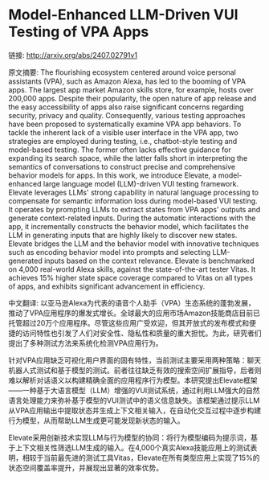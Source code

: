 # Model-Enhanced LLM-Driven VUI Testing of VPA Apps

链接: http://arxiv.org/abs/2407.02791v1

原文摘要:
The flourishing ecosystem centered around voice personal assistants (VPA),
such as Amazon Alexa, has led to the booming of VPA apps. The largest app
market Amazon skills store, for example, hosts over 200,000 apps. Despite their
popularity, the open nature of app release and the easy accessibility of apps
also raise significant concerns regarding security, privacy and quality.
Consequently, various testing approaches have been proposed to systematically
examine VPA app behaviors. To tackle the inherent lack of a visible user
interface in the VPA app, two strategies are employed during testing, i.e.,
chatbot-style testing and model-based testing. The former often lacks effective
guidance for expanding its search space, while the latter falls short in
interpreting the semantics of conversations to construct precise and
comprehensive behavior models for apps. In this work, we introduce Elevate, a
model-enhanced large language model (LLM)-driven VUI testing framework. Elevate
leverages LLMs' strong capability in natural language processing to compensate
for semantic information loss during model-based VUI testing. It operates by
prompting LLMs to extract states from VPA apps' outputs and generate
context-related inputs. During the automatic interactions with the app, it
incrementally constructs the behavior model, which facilitates the LLM in
generating inputs that are highly likely to discover new states. Elevate
bridges the LLM and the behavior model with innovative techniques such as
encoding behavior model into prompts and selecting LLM-generated inputs based
on the context relevance. Elevate is benchmarked on 4,000 real-world Alexa
skills, against the state-of-the-art tester Vitas. It achieves 15% higher state
space coverage compared to Vitas on all types of apps, and exhibits significant
advancement in efficiency.

中文翻译:
以亚马逊Alexa为代表的语音个人助手（VPA）生态系统的蓬勃发展，推动了VPA应用程序的爆发式增长。全球最大的应用市场Amazon技能商店目前已托管超过20万个应用程序。尽管这些应用广受欢迎，但其开放式的发布模式和便捷的访问特性也引发了人们对安全性、隐私性和质量的重大担忧。为此，研究者们提出了多种测试方法来系统化检测VPA应用行为。

针对VPA应用缺乏可视化用户界面的固有特性，当前测试主要采用两种策略：聊天机器人式测试和基于模型的测试。前者往往缺乏有效的搜索空间扩展指导，后者则难以解析对话语义以构建精确全面的应用程序行为模型。本研究提出Elevate框架——一种基于大语言模型（LLM）增强的VUI测试系统，通过利用LLM强大的自然语言处理能力来弥补基于模型的VUI测试中的语义信息缺失。该框架通过提示LLM从VPA应用输出中提取状态并生成上下文相关输入，在自动化交互过程中逐步构建行为模型，从而帮助LLM生成更可能发现新状态的输入。

Elevate采用创新技术实现LLM与行为模型的协同：将行为模型编码为提示词，基于上下文相关性筛选LLM生成的输入。在4,000个真实Alexa技能应用上的测试表明，相较于当前最先进的测试工具Vitas，Elevate在所有类型应用上实现了15%的状态空间覆盖率提升，并展现出显著的效率优势。
